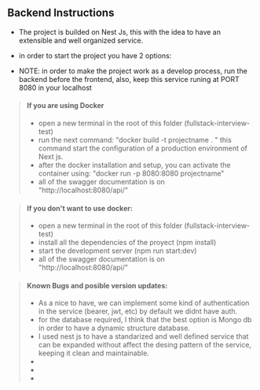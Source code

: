 ## Backend Instructions

- The project is builded on Nest Js, this with the idea to have an extensible and well organized service.
- in order to start the project you have 2 options:

- NOTE: in order to make the project work as a develop process, run the backend before the frontend, also, keep this service runing at PORT 8080 in your localhost

> #### If you are using Docker
>
> - open a new terminal in the root of this folder (fullstack-interview-test)
> - run the next command: "docker build -t projectname . " this command start the configuration of a production environment of Next js.
> - after the docker installation and setup, you can activate the container using: "docker run -p 8080:8080 projectname"
> - all of the swagger documentation is on "http://localhost:8080/api/"
> 

> #### If you don't want to use docker:
>
> - open a new terminal in the root of this folder (fullstack-interview-test)
> - install all the dependencies of the proyect (npm install)
> - start the development server (npm run start:dev)
> - all of the swagger documentation is on "http://localhost:8080/api/"
>

> #### Known Bugs and posible version updates:
>
> - As a nice to have, we can implement some kind of authentication in the service (bearer, jwt, etc) by default we didnt have auth.
> - for the database required, I think that the best option is Mongo db in order to have a dynamic structure database.
> - I used nest js to have a standarized and well defined service that can be expanded without affect the desing pattern of the service, keeping it clean and maintainable.
> - 
> -  
> - 
>

    
